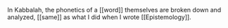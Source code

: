 In Kabbalah, the phonetics of a [[word]] themselves are broken down and analyzed, [[same]] as what I did when I wrote [[Epistemology]].